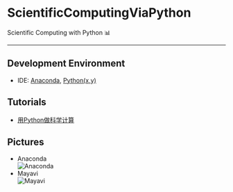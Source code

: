 # ScientificComputingViaPython
Scientific Computing with Python :bar_chart:  

------

## Development Environment
* IDE: [Anaconda](https://www.continuum.io/), [Python(x,y)](http://python-xy.github.io/)

## Tutorials
* [用Python做科学计算](http://old.sebug.net/paper/books/scipydoc/index.html)

## Pictures
* Anaconda   
![Anaconda](http://ofr08plvj.bkt.clouddn.com/anaconda.PNG)  
* Mayavi  
![Mayavi](http://ofr08plvj.bkt.clouddn.com/MayaviImg.png)
